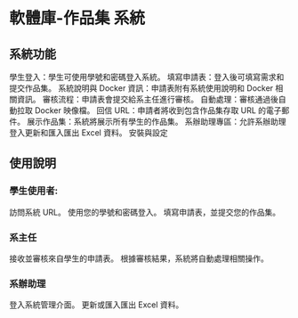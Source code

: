 # 軟體庫-作品集 系統

## 系統功能
學生登入：學生可使用學號和密碼登入系統。
填寫申請表：登入後可填寫需求和提交作品集。
系統說明與 Docker 資訊：申請表附有系統使用說明和 Docker 相關資訊。
審核流程：申請表會提交給系主任進行審核。
自動處理：審核通過後自動拉取 Docker 映像檔。
回信 URL：申請者將收到包含作品集存取 URL 的電子郵件。
展示作品集：系統將展示所有學生的作品集。
系辦助理專區：允許系辦助理登入更新和匯入匯出 Excel 資料。
安裝與設定

## 使用說明
### 學生使用者:
訪問系統 URL。
使用您的學號和密碼登入。
填寫申請表，並提交您的作品集。
### 系主任
接收並審核來自學生的申請表。
根據審核結果，系統將自動處理相關操作。
### 系辦助理
登入系統管理介面。
更新或匯入匯出 Excel 資料。
